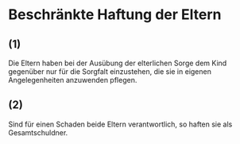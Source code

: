 # Beschränkte Haftung der Eltern



## (1)

 Die Eltern haben bei der Ausübung der elterlichen Sorge dem Kind gegenüber nur für die Sorgfalt einzustehen, die sie in eigenen Angelegenheiten anzuwenden pflegen.

## (2)

 Sind für einen Schaden beide Eltern verantwortlich, so haften sie als Gesamtschuldner. 

